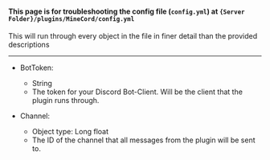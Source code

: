 #### This page is for troubleshooting the config file (`config.yml`) at `{Server Folder}/plugins/MineCord/config.yml`

This will run through every object in the file in finer detail than the provided descriptions

___

- BotToken:
  - String
  - The token for your Discord Bot-Client. Will be the client that the plugin runs through.

- Channel:
  - Object type: Long float
  - The ID of the channel that all messages from the plugin will be sent to.

